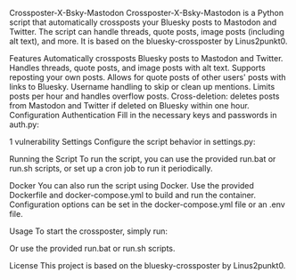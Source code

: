 Crossposter-X-Bsky-Mastodon
Crossposter-X-Bsky-Mastodon is a Python script that automatically crossposts your Bluesky posts to Mastodon and Twitter. The script can handle threads, quote posts, image posts (including alt text), and more. It is based on the bluesky-crossposter by Linus2punkt0.

Features
Automatically crossposts Bluesky posts to Mastodon and Twitter.
Handles threads, quote posts, and image posts with alt text.
Supports reposting your own posts.
Allows for quote posts of other users' posts with links to Bluesky.
Username handling to skip or clean up mentions.
Limits posts per hour and handles overflow posts.
Cross-deletion: deletes posts from Mastodon and Twitter if deleted on Bluesky within one hour.
Configuration
Authentication
Fill in the necessary keys and passwords in auth.py:

1 vulnerability
Settings
Configure the script behavior in settings.py:

Running the Script
To run the script, you can use the provided run.bat or run.sh scripts, or set up a cron job to run it periodically.

Docker
You can also run the script using Docker. Use the provided Dockerfile and docker-compose.yml to build and run the container. Configuration options can be set in the docker-compose.yml file or an .env file.

Usage
To start the crossposter, simply run:

Or use the provided run.bat or run.sh scripts.

License
This project is based on the bluesky-crossposter by Linus2punkt0.